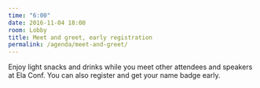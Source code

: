 ```yaml
---
time: "6:00"
date: 2016-11-04 18:00
room: Lobby
title: Meet and greet, early registration
permalink: /agenda/meet-and-greet/
---
```


Enjoy light snacks and drinks while you meet other attendees and speakers at Ela Conf. You can also register and get your name badge early.
